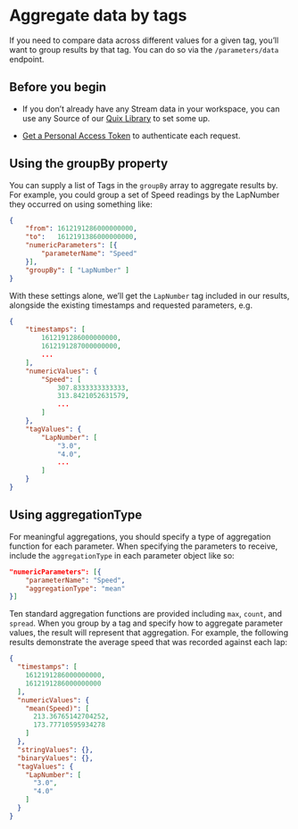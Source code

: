 # Aggregate data by tags

If you need to compare data across different values for a given tag,
you’ll want to group results by that tag. You can do so via the
`/parameters/data` endpoint.

## Before you begin

  - If you don’t already have any Stream data in your workspace, you can
    use any Source of our [Quix
    Library](../../platform/samples/samples.html) to set some up.

  - [Get a Personal Access Token](authenticate.md)
    to authenticate each request.

## Using the groupBy property

You can supply a list of Tags in the `groupBy` array to aggregate
results by. For example, you could group a set of Speed readings by the
LapNumber they occurred on using something like:

``` json
{
    "from": 1612191286000000000,
    "to":   1612191386000000000,
    "numericParameters": [{
        "parameterName": "Speed"
    }],
    "groupBy": [ "LapNumber" ]
}
```

With these settings alone, we’ll get the `LapNumber` tag included in our
results, alongside the existing timestamps and requested parameters,
e.g.

``` json
{
    "timestamps": [
        1612191286000000000,
        1612191287000000000,
        ...
    ],
    "numericValues": {
        "Speed": [
            307.8333333333333,
            313.8421052631579,
            ...
        ]
    },
    "tagValues": {
        "LapNumber": [
            "3.0",
            "4.0",
            ...
        ]
    }
}
```

## Using aggregationType

For meaningful aggregations, you should specify a type of aggregation
function for each parameter. When specifying the parameters to receive,
include the `aggregationType` in each parameter object like so:

``` json
"numericParameters": [{
    "parameterName": "Speed",
    "aggregationType": "mean"
}]
```

Ten standard aggregation functions are provided including `max`,
`count`, and `spread`. When you group by a tag and specify how to
aggregate parameter values, the result will represent that aggregation.
For example, the following results demonstrate the average speed that
was recorded against each lap:

``` json
{
  "timestamps": [
    1612191286000000000,
    1612191286000000000
  ],
  "numericValues": {
    "mean(Speed)": [
      213.36765142704252,
      173.77710595934278
    ]
  },
  "stringValues": {},
  "binaryValues": {},
  "tagValues": {
    "LapNumber": [
      "3.0",
      "4.0"
    ]
  }
}
```
